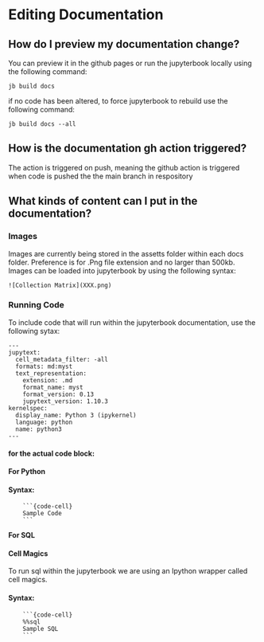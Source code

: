 # Editing Documentation

## How do I preview my documentation change?
You can preview it in the github pages or run the jupyterbook locally using the following command:
```
jb build docs
```
if no code has been altered, to force jupyterbook to rebuild use the following command:

```
jb build docs --all
```
## How is the documentation gh action triggered?
The action is triggered on push, meaning the github action is triggered when code is pushed the the main branch in respository


## What kinds of content can I put in the documentation?

### Images
Images are currently being stored in the assetts folder within each docs folder. Preference is for .Png file extension and no larger than 500kb. Images can be loaded into jupyterbook by using the following syntax:
```
![Collection Matrix](XXX.png)
```
### Running Code
To include code that will run within the jupyterbook documentation, use the following sytax:

```
---
jupytext:
  cell_metadata_filter: -all
  formats: md:myst
  text_representation:
    extension: .md
    format_name: myst
    format_version: 0.13
    jupytext_version: 1.10.3
kernelspec:
  display_name: Python 3 (ipykernel)
  language: python
  name: python3
---
```

#### for the actual code block:
**For Python**
#### Syntax:
```
    ```{code-cell}
    Sample Code
    ```
```

**For SQL**
#### Cell Magics
To run sql within the jupyterbook we are using an Ipython wrapper called cell magics.

#### Syntax:
```
    ```{code-cell}
    %%sql
    Sample SQL
    ```
```
